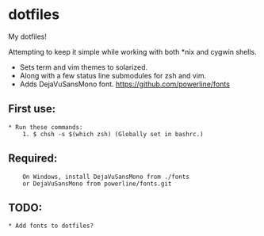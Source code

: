 # dotfiles

My dotfiles!

Attempting to keep it simple while working with both \*nix and cygwin shells. 
* Sets term and vim themes to solarized. 
* Along with a few status line submodules for zsh and vim.
* Adds DejaVuSansMono font. https://github.com/powerline/fonts

## First use:
    * Run these commands:
        1. $ chsh -s $(which zsh) (Globally set in bashrc.)

## Required:
        On Windows, install DejaVuSansMono from ./fonts 
        or DejaVuSansMono from powerline/fonts.git

## TODO:
    * Add fonts to dotfiles?
